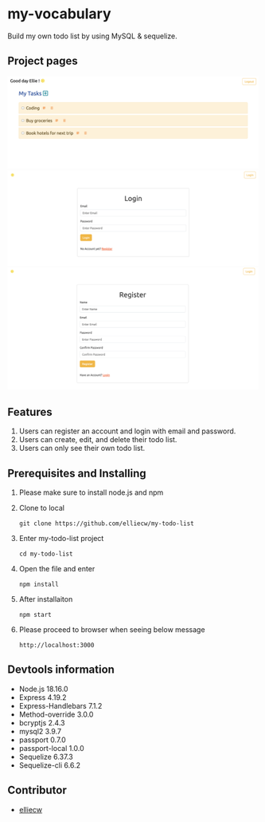 # my-vocabulary
Build my own todo list by using MySQL & sequelize.

## Project pages
![Image text](https://github.com/elliecw/my-todo-list/blob/main/Todolist.png)
![Image text](https://github.com/elliecw/my-todo-list/blob/main/Todolist_login.png)
![Image text](https://github.com/elliecw/my-todo-list/blob/main/Todolist_register.png)

## Features
1. Users can register an account and login with email and password.
2. Users can create, edit, and delete their todo list.
3. Users can only see their own todo list.

## Prerequisites and Installing

1. Please make sure to install node.js and npm

2. Clone to local
   ```
   git clone https://github.com/elliecw/my-todo-list
   ```
3. Enter my-todo-list project
   ```
   cd my-todo-list
   ```
4. Open the file and enter
   ```
   npm install 
   ```
5. After installaiton
   ```
   npm start
   ```
5. Please proceed to browser when seeing below message
   ```
   http://localhost:3000
   ```
   
## Devtools information

- Node.js 18.16.0
- Express 4.19.2
- Express-Handlebars 7.1.2
- Method-override 3.0.0
- bcryptjs 2.4.3
- mysql2 3.9.7
- passport 0.7.0
- passport-local 1.0.0
- Sequelize 6.37.3
- Sequelize-cli 6.6.2

## Contributor
- [elliecw](https://github.com/elliecw)
